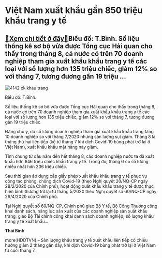 Việt Nam xuất khẩu gần 850 triệu khẩu trang y tế
================================================

[:gift:Xem chi tiết ở đây:gift:](https://hddtvn.com/viet-nam-xuat-khau-gan-850-trieu-khau-trang-y-te/)Biểu đồ: T.Bình. Số liệu thống kê sơ bộ vừa được Tổng cục Hải quan cho thấy trong tháng 8, cả nước có trên 70 doanh nghiệp tham gia xuất khẩu khẩu trang y tế các loại với số lượng hơn 135 triệu chiếc, giảm 12% so với tháng 7, tương đương gần 19 triệu …
------------------------------------------------------------------------------------------------------------------------------------------------------------------------------------------------------------------------------------------------------------





![4142 xk khau trang](https://haiquanonline.com.vn/stores/news_dataimages/binhht/092020/12/06/in_article/4142_XK_khau_trang.jpg?rt=20200912081010 "undefined")


Biểu đồ: T.Bình.



Số liệu thống kê sơ bộ vừa được Tổng cục Hải quan cho thấy trong tháng 8, cả nước có trên 70 doanh nghiệp tham gia xuất khẩu khẩu trang y tế các loại với số lượng hơn 135 triệu chiếc, giảm 12% so với tháng 7, tương đương gần 19 triệu chiếc.


Đáng chú ý, dù số lượng doanh nghiệp tham gia xuất khẩu khẩu trang tăng 10 doanh nghiệp so với tháng 7/2020 nhưng sản lượng sụt giảm. Tháng 8 là tháng thứ hai liên tiếp (kể từ tháng 7 khi dịch Covid-19 bùng phát trở lại ở Việt Nam), xuất khẩu khẩu mặt hàng này giảm.


Tính chung từ đầu năm đến hết tháng 8, các doanh nghiệp nước ta đã xuất khẩu hơn 846 triệu chiếc khẩu trang y tế. Trong đó, tháng 6 có số lượng nhiều nhất hơn 236 triệu chiếc.


Sau thời gian áp dụng cấp giấy phép xuất khẩu khẩu trang y tế phục vụ công tác phòng, chống dịch Covid-19 (theo Nghị quyết 20/NQ-CP ngày 28/2/2020 của Chính phủ), hoạt động xuất khẩu khẩu trang y tế được thực hiện bình thường trở lại từ tháng 5/2020 theo Nghị quyết số 60/NQ-CP ngày 29/4/2020 của Chính phủ.


Tại Nghị quyết số 60/NQ-CP, Chính phủ giao Bộ Y tế, Bộ Công Thương công khai danh sách, năng lực sản xuất của các doanh nghiệp sản xuất khẩu trang; giao Bộ Tài chính công khai danh sách doanh nghiệp, số lượng khẩu trang y tế xuất khẩu…




**Thái Bình**



more(HDDTVN) – Sản lượng khẩu trang y tế xuất khẩu liên tiếp có chiều hướng giảm 2 tháng gần đây, khi dịch Covid-19 bùng phát trở lại ở Việt Nam từ cuối tháng 7.

